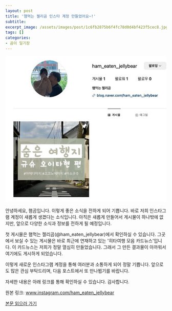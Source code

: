 ```yaml
---
layout: post
title: '햄먹는 젤리곰 인스타 계정 만들었어요~!'
subtitle: 
excerpt_image: /assets/images/post/1c6fb2875b6f4fc78d0d4bf423f5cec8.jpg
tags: []
categories: 
- 곰이 일기장
---
```


![메인 이미지](/assets/images/post/1c6fb2875b6f4fc78d0d4bf423f5cec8.jpg)

안녕하세요, 햄곰입니다. 이렇게 좋은 소식을 전하게 되어 기쁩니다. 바로 저희 인스타그램 계정이 새롭게 생겼다는 소식입니다. 아직은 새롭게 만들어서 게시물이 하나밖에 없지만, 앞으로 다양한 소식과 정보를 전하게 될 예정입니다.

첫 게시물은 햄먹는 젤리곰(@ham_eaten_jellybear)에서 확인하실 수 있습니다. 그곳에서 보실 수 있는 게시물은 바로 최근에 연재하고 있는 '히타여행 모음 카드뉴스'입니다. 이 카드뉴스는 저희가 정말 열심히 만들었습니다. 그래서 그 만든 결과물이 아까워서 여기에도 게시하게 되었습니다.

이렇게 새로운 인스타그램 계정을 통해 여러분과 소통하게 되어 정말 기쁩니다. 앞으로도 많은 관심 부탁드리며, 다음 포스트에서 또 만나뵙기를 바랍니다.

자세한 내용은 아래 링크를 통해 확인하실 수 있습니다. 감사합니다.

원본 링크: www.instagram.com/ham_eaten_jellybear

[본문 읽으러 가기](https://m.blog.naver.com/ham_eaten_jellybear/223248936184)
